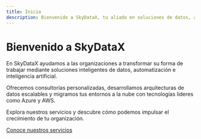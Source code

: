 ```yaml
---
title: Inicio
description: Bienvenido a SkyDataX, tu aliado en soluciones de datos, automatización e inteligencia artificial.
---
```


# Bienvenido a SkyDataX

En SkyDataX ayudamos a las organizaciones a transformar su forma de trabajar mediante soluciones inteligentes de datos, automatización e inteligencia artificial.

Ofrecemos consultorías personalizadas, desarrollamos arquitecturas de datos escalables y migramos tus entornos a la nube con tecnologías líderes como Azure y AWS.

Explora nuestros servicios y descubre cómo podemos impulsar el crecimiento de tu organización.

[Conoce nuestros servicios](./servicios)

